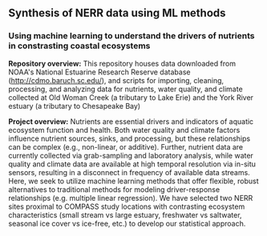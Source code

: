 ## Synthesis of NERR data using ML methods

### Using machine learning to understand the drivers of nutrients in constrasting coastal ecosystems

 **Repository overview:** This repository houses data downloaded from NOAA's National Estuarine Research Reserve database (http://cdmo.baruch.sc.edu/), and scripts for importing, cleaning, processing, and analyzing data for nutrients, water quality, and climate collected at Old Woman Creek (a tributary to Lake Erie) and the York River estuary (a tributary to Chesapeake Bay)

**Project overview:** Nutrients are essential drivers and indicators of aquatic ecosystem function and health. Both water quality and climate factors influence nutrient sources, sinks, and processing, but these relationships can be complex (e.g., non-linear, or additive). Further, nutrient data are currently collected via grab-sampling and laboratory analysis, while water quality and climate data are available at high temporal resolution via in-situ sensors, resulting in a disconnect in frequency of available data streams. Here, we seek to utilize machine learning methods that offer flexible, robust alternatives to traditional methods for modeling driver-response relationships (e.g. multiple linear regression). We have selected two NERR sites proximal to COMPASS study locations with contrasting ecosystem characteristics (small stream vs large estuary, freshwater vs saltwater, seasonal ice cover vs ice-free, etc.) to develop our statistical approach.

